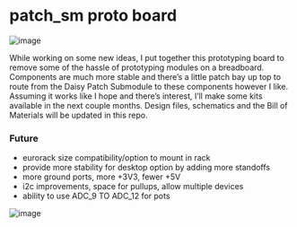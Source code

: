 # patch_sm proto board

﻿![image](https://github.com/jroo/proto-board-patch-sm/assets/49064/07940326-4c1d-4da1-b845-4b7256123cd0)

While working on some new ideas, I put together this prototyping board to remove some of the hassle of prototyping modules on a breadboard. Components are much more stable and there’s a little patch bay up top to route from the Daisy Patch Submodule to these components however I like. Assuming it works like I hope and there’s interest, I’ll make some kits available in the next couple months. Design files, schematics and the Bill of Materials will be updated in this repo. 

### Future
- eurorack size compatibility/option to mount in rack
- provide more stability for desktop option by adding more standoffs
- more ground ports, more +3V3, fewer +5V
- i2c improvements, space for pullups, allow multiple devices
- ability to use ADC_9 TO ADC_12 for pots

![image](https://github.com/jroo/proto-board-patch-sm/assets/49064/faf77e15-27fc-4add-87bb-b67abaeeaa85)

